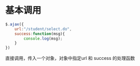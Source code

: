 # 基本调用

```js
$.ajax({
    url:"/student/select.do",
    success:function(msg){
        console.log(msg);
    }
})
```

直接调用，传入一个对象，对象中指定url 和 success 的处理函数



